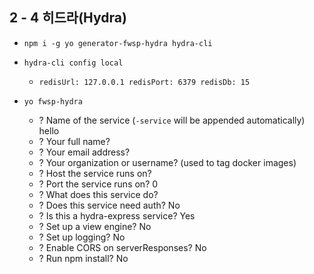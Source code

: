 ## 2 - 4 히드라(Hydra)

- `npm i -g yo generator-fwsp-hydra hydra-cli`

- `hydra-cli config local`
	- `redisUrl: 127.0.0.1 redisPort: 6379 redisDb: 15`

- `yo fwsp-hydra`
	- ? Name of the service (`-service` will be appended automatically) hello
	- ? Your full name?
	- ? Your email address?
	- ? Your organization or username? (used to tag docker images)
	- ? Host the service runs on?
	- ? Port the service runs on? 0
	- ? What does this service do?
	- ? Does this service need auth? No
	- ? Is this a hydra-express service? Yes
	- ? Set up a view engine? No
	- ? Set up logging? No
	- ? Enable CORS on serverResponses? No
	- ? Run npm install? No
